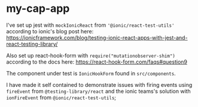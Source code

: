 # my-cap-app

I've set up jest with `mockIonicReact` from `'@ionic/react-test-utils'` according to ionic's blog post here: https://ionicframework.com/blog/testing-ionic-react-apps-with-jest-and-react-testing-library/

Also set up react-hook-form with `require("mutationobserver-shim")` according to the docs here: https://react-hook-form.com/faqs#question9

The component under test is `IonicHookForm` found in `src/components`.

I have made it self contained to demonstrate issues with firing events using `fireEvent` from `@testing-library/react` and the ionic teams's solution with `ionFireEvent` from `@ionic/react-test-utils`;
